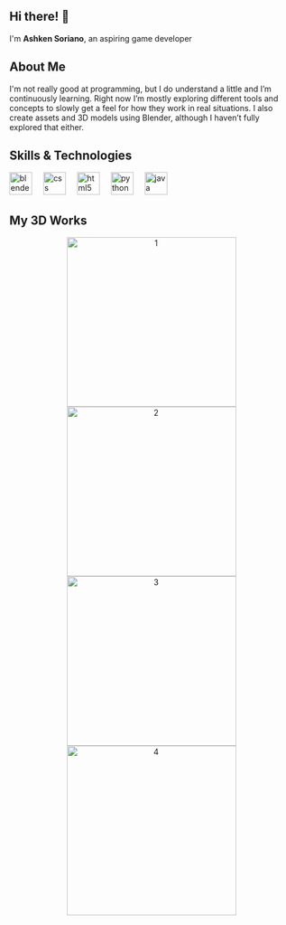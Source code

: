 ## Hi there! 👋

I'm **Ashken Soriano**, an aspiring game developer

## About Me

I'm not really good at programming, but I do understand a little and I’m continuously learning. Right now I’m mostly exploring different tools and concepts to slowly get a feel for how they work in real situations. I also create assets and 3D models using Blender, although I haven’t fully explored that either.

## Skills & Technologies

<div align="left">
  <img src="https://cdn.jsdelivr.net/gh/devicons/devicon/icons/blender/blender-original.svg" height="40" alt="blender logo"  />
  <img width="12" />
  <img src="https://cdn.jsdelivr.net/gh/devicons/devicon/icons/css3/css3-original.svg" height="40" alt="css logo"  />
  <img width="12" />
  <img src="https://cdn.jsdelivr.net/gh/devicons/devicon/icons/html5/html5-original.svg" height="40" alt="html5 logo"  />
  <img width="12" />
  <img src="https://cdn.jsdelivr.net/gh/devicons/devicon/icons/python/python-original.svg" height="40" alt="python logo"  />
  <img width="12" />
  <img src="https://cdn.jsdelivr.net/gh/devicons/devicon/icons/java/java-original.svg" height="40" alt="java logo"  />
</div>

## My 3D Works

<p align="center">
  <img src="https://github.com/user-attachments/assets/aa88b59c-6c2a-41d9-b578-42fe714aac28" alt="1" width="300">
  <img src="https://github.com/user-attachments/assets/6d4da3ff-a94b-4b4b-957a-b0557bb7b6a5" alt="2" width="300"><br>
  <img src="https://github.com/user-attachments/assets/866a5991-6ea6-4cdd-86eb-d958e5ba9db2" alt="3" width="300">
  <img src="https://github.com/user-attachments/assets/844704d2-d94f-4dfd-8413-bbfbbfa7ce97" alt="4" width="300">
</p>

